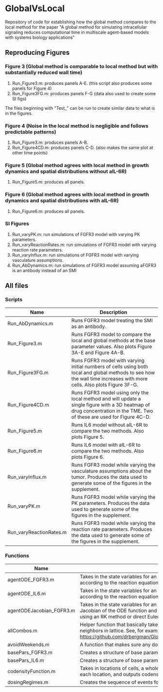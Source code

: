 # GlobalVsLocal
Repository of code for establishing how the global method compares to the local method for the paper "A global method for simulating intracellular signaling reduces computational time in multiscale agent-based models with systems biology applications"

## Reproducing Figures

### Figure 3 (Global method is comparable to local method but with substantially reduced wall time)

1. Run_Figure3.m: produces panels A-E. (this script also produces some panels for Figure 4)
2. Run_Figure3FG.m: produces panels F-G (data also used to create some SI figs)

The files beginning with "Test_" can be run to create similar data to what is in the figures.

### Figure 4 (Noise in the local method is negligible and follows predictable patterns)

1. Run_Figure3.m: produces panels A-B.
2. Run_Figure4CD.m: produces panels C-D. (also makes the same plot at other time points)

### Figure 5 (Global method agrees with local method in growth dynamics and spatial distributions without aIL-6R)

1. Run_Figure5.m: produces all panels.

### Figure 6 (Global method agrees with local method in growth dynamics and spatial distributions with aIL-6R)

1. Run_Figure6.m: produces all panels.

### SI Figures

1. Run_varyPK.m: run simulations of FGFR3 model with varying PK parameters.
2. Run_varyReactionRates.m: run simulations of FGFR3 model with varying reaction rate parameters.
3. Run_varyInflux.m: run simulations of FGFR3 model with varying vasculature assumptions.
4. Run_AbDynamics.m: run simulations of FGFR3 model assuming aFGFR3 is an antibody instead of an SMI

## All files

### Scripts

| Name | Description |
| - | - |
|  Run_AbDynamics.m | Runs FGFR3 model treating the SMI as an antibody. |
| Run_Figure3.m | Runs FGFR3 model to compare the local and global methods at the base parameter values. Also plots Figure 3A-E and Figure 4A-B. |
| Run_Figure3FG.m | Runs FGFR3 model with varying initial numbers of cells using both local and global methods to see how the wall time increases with more cells. Also plots Figure 3F-G. |
| Run_Figure4CD.m | Runs FGFR3 model using only the local method and will update a single figure with a 3D heatmap of drug concentration in the TME. Two of these are used for Figure 4C-D. |
| Run_Figure5.m | Runs IL6 model without aIL-6R to compare the two methods. Also plots Figure 5. |
| Run_Figure6.m | Runs IL6 model with aIL-6R to compare the two methods. Also plots Figure 6. |
| Run_varyInflux.m | Runs FGFR3 model while varying the vasculature assumptions about the tumor. Produces the data used to generate some of the figures in the supplement. |
| Run_varyPK.m | Runs FGFR3 model while varying the PK parameters. Produces the data used to generate some of the figures in the supplement. |
| Run_varyReactionRates.m | Runs FGFR3 model while varying the reaction rate parameters. Produces the data used to generate some of the figures in the supplement. |

### Functions

| Name | Description |
| - | - |
| agentODE_FGFR3.m | Takes in the state variables for an agent (or vector of agents) along with parameter values and outputs the rate of change according to the reaction equations in the FGFR3 model. |
| agentODE_IL6.m | Takes in the state variables for an agent (or vector of agents) along with parameter values and outputs the rate of change according to the reaction equations in the IL6 model. |
| agentODEJacobian_FGFR3.m | Takes in the state variables for an agent (or vector of agents) along with parameter values as well as the constant entries in the Jacobian of the ODE function and outputs the Jacobian. Used in `pde_solver_FGFR3.m` to update the reaction equations rather than using an RK method or direct Euler. |
| allCombos.m | Helper function that basically takes the _n_ outputs of `ndgrid` and makes each a column of a single array. Used to determine neighbors in lattice. See, for example, https://github.com/drbergman/GlobalVsLocal/blob/29cabc8e270ec16b7d216409e1d5815280a4b49f/basePars_FGFR3.m#L11 |
| avoidWeekends.m | A function that makes sure any dosing events in the FGFR3 model occur on weekdays. |
| basePars_FGFR3.m | Creates a structure of base parameters for the FGFR3 model. |
| basePars_IL6.m | Creates a structure of base parameters for the IL6 model. |
| codensityFunction.m | Takes in locations of cells, a whole number _n_ for the nth nearest neighbors, a vector `types` identifying what type of agent is at each location, and outputs codensity calculations. |
| dosingRegimes.m | Creates the sequence of events for an FGFR3 simulation. Events include new doses of aFGFR3  and 
